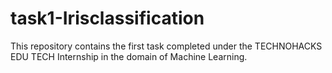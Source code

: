 # task1-Irisclassification
This repository contains the first task completed under the TECHNOHACKS EDU TECH Internship in the domain of Machine Learning.
